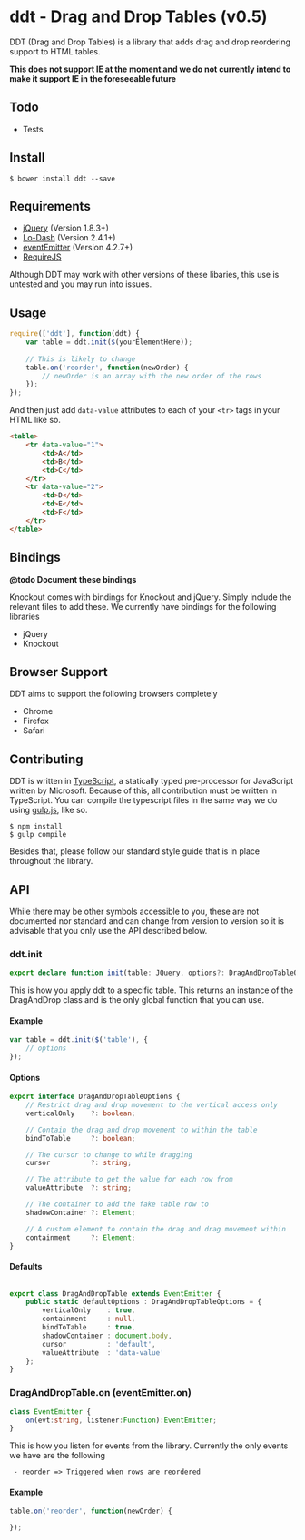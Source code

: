 ddt - Drag and Drop Tables (v0.5)
===

DDT (Drag and Drop Tables) is a library that adds drag and drop reordering support to HTML tables. 

**This does not support IE at the moment and we do not currently intend to make it support IE in the foreseeable future**

## Todo

 - Tests

## Install

```
$ bower install ddt --save
```

## Requirements

 - [jQuery](http://jquery.com) (Version 1.8.3+)
 - [Lo-Dash](http://lodash.com/) (Version 2.4.1+)
 - [eventEmitter](https://github.com/Wolfy87/EventEmitter) (Version 4.2.7+)
 - [RequireJS](http://requirejs.org/)

Although DDT may work with other versions of these libaries, this use is untested and you may run into issues.

## Usage

```js
require(['ddt'], function(ddt) {
	var table = ddt.init($(yourElementHere)); 
	
	// This is likely to change
	table.on('reorder', function(newOrder) {
	    // newOrder is an array with the new order of the rows
	});
});
```

And then just add `data-value` attributes to each of your `<tr>` tags in your HTML like so.

```html
<table>
	<tr data-value="1">
		<td>A</td>
		<td>B</td>
		<td>C</td>
	</tr>
	<tr data-value="2">
        <td>D</td>
        <td>E</td>
        <td>F</td>
    </tr>
</table>
```

## Bindings

**@todo Document these bindings**

Knockout comes with bindings for Knockout and jQuery. Simply include the relevant files to add these. We currently have bindings for the following libraries

 - jQuery
 - Knockout

## Browser Support

DDT aims to support the following browsers completely

 - Chrome
 - Firefox
 - Safari

## Contributing

DDT is written in [TypeScript](http://www.typescriptlang.org/), a statically typed pre-processor for JavaScript written by Microsoft. Because of this, all contribution must be written in TypeScript. You can compile the typescript files in the same way we do using [gulp.js](http://gulpjs.com/), like so.

```
$ npm install
$ gulp compile
```

Besides that, please follow our standard style guide that is in place throughout the library.

## API

While there may be other symbols accessible to you, these are not documented nor standard and can change from version to version so it is advisable that you only use the API described below.

### ddt.init

```typescript
export declare function init(table: JQuery, options?: DragAndDropTableOptions): DragAndDropTable;
```

This is how you apply ddt to a specific table. This returns an instance of the DragAndDrop class and is the only global function that you can use.

#### Example

```js
var table = ddt.init($('table'), {
    // options
});
```

#### Options

```typescript
export interface DragAndDropTableOptions {
    // Restrict drag and drop movement to the vertical access only
    verticalOnly    ?: boolean;

    // Contain the drag and drop movement to within the table
    bindToTable     ?: boolean;

    // The cursor to change to while dragging
    cursor          ?: string;

    // The attribute to get the value for each row from
    valueAttribute  ?: string;

    // The container to add the fake table row to
    shadowContainer ?: Element;

    // A custom element to contain the drag and drag movement within
    containment     ?: Element;
}
```

#### Defaults

```typescript

export class DragAndDropTable extends EventEmitter {
    public static defaultOptions : DragAndDropTableOptions = {
        verticalOnly    : true,
        containment     : null,
        bindToTable     : true,
        shadowContainer : document.body,
        cursor          : 'default',
        valueAttribute  : 'data-value'
    };
}
```

### DragAndDropTable.on (eventEmitter.on)

```typescript
class EventEmitter {
    on(evt:string, listener:Function):EventEmitter;
}
```

This is how you listen for events from the library. Currently the only events we have are the following

 ```
  - reorder => Triggered when rows are reordered
 ```

 #### Example

 ```js
 table.on('reorder', function(newOrder) {

 });
 ```

